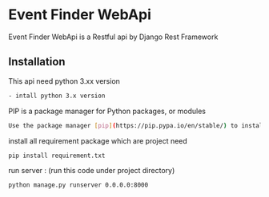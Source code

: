 # Event Finder WebApi

Event Finder WebApi is a Restful api by Django Rest Framework

## Installation

This api need python 3.xx version
```bash
- intall python 3.x version
```
PIP is a package manager for Python packages, or modules
```bash
Use the package manager [pip](https://pip.pypa.io/en/stable/) to install 
```
install all requirement package which are project need
```bash
pip install requirement.txt
```
run server : (run this code under project directory)
```bash
python manage.py runserver 0.0.0.0:8000
```
